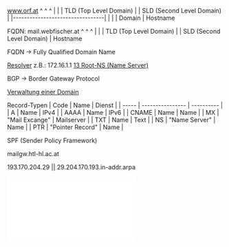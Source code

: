 
www.orf.at 
   ^   ^   ^
    |    |     | TLD (Top Level Domain)
    |    | SLD (Second Level Domain)
    |    |---------------------------------|
    |                            |
    |                      Domain
    | Hostname

FQDN: mail.webfischer.at
			   ^      ^           ^
                |       |             | TLD (Top Level Domain)
                |       | SLD (Second Level Domain)
                | Hostname

FQDN -> Fully Qualified Domain Name

<u>Resolver</u> z.B.: 172.16.1.1
[13 Root-NS (Name Server)](https://root-servers.org/)

BGP -> Border Gateway Protocol

<u>Verwaltung einer Domain</u>

Record-Typen
| Code  | Name             | Dienst     |
| ----- | ---------------- | ---------- |
| A     | Name             | IPv4       |
| AAAA  | Name             | IPv6       |
| CNAME | Name             | Name       |
| MX    | "Mail Excange"   | Mailserver |
| TXT   | Name             | Text       |
| NS    | "Name Server"    | Name       |
| PTR   | "Pointer Record" | Name       | 

SPF (Sender Policy Framework)

mailgw.htl-hl.ac.at

193.170.204.29
  ||
  29.204.170.193.in-addr.arpa

![DNS PDF](08-dns.pdf)